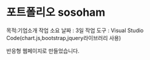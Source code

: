 # 포트폴리오 sosoham

목적:기업소개
작업 소요 날짜 : 3일
작업 도구 : Visual Studio Code(chart.js,bootstrap,jquery라이브러리 사용)

반응형 웹페이지로 만들었습니다.
